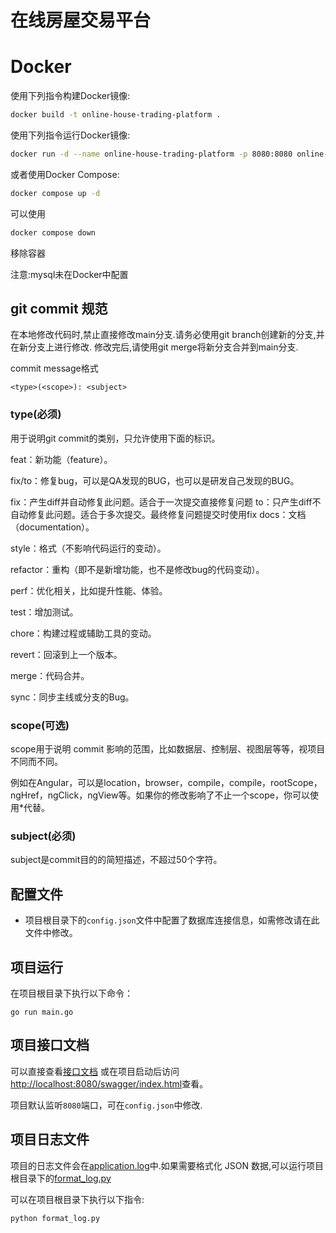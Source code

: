 # 在线房屋交易平台

# Docker

使用下列指令构建Docker镜像:
```bash
docker build -t online-house-trading-platform .
```

使用下列指令运行Docker镜像:
```bash
docker run -d --name online-house-trading-platform -p 8080:8080 online-house-trading-platform 
```

或者使用Docker Compose:
```bash
docker compose up -d
```
可以使用
```bash
docker compose down
```
移除容器

注意:mysql未在Docker中配置

## git commit 规范

在本地修改代码时,禁止直接修改main分支.请务必使用git branch创建新的分支,并在新分支上进行修改.
修改完后,请使用git merge将新分支合并到main分支.

commit message格式
```
<type>(<scope>): <subject>
```
### type(必须)

用于说明git commit的类别，只允许使用下面的标识。

feat：新功能（feature）。

fix/to：修复bug，可以是QA发现的BUG，也可以是研发自己发现的BUG。

fix：产生diff并自动修复此问题。适合于一次提交直接修复问题
to：只产生diff不自动修复此问题。适合于多次提交。最终修复问题提交时使用fix
docs：文档（documentation）。

style：格式（不影响代码运行的变动）。

refactor：重构（即不是新增功能，也不是修改bug的代码变动）。

perf：优化相关，比如提升性能、体验。

test：增加测试。

chore：构建过程或辅助工具的变动。

revert：回滚到上一个版本。

merge：代码合并。

sync：同步主线或分支的Bug。

### scope(可选)

scope用于说明 commit 影响的范围，比如数据层、控制层、视图层等等，视项目不同而不同。

例如在Angular，可以是location，browser，compile，compile，rootScope， ngHref，ngClick，ngView等。如果你的修改影响了不止一个scope，你可以使用*代替。

### subject(必须)

subject是commit目的的简短描述，不超过50个字符。



## 配置文件
- 项目根目录下的`config.json`文件中配置了数据库连接信息，如需修改请在此文件中修改。

## 项目运行
在项目根目录下执行以下命令：
```shell
go run main.go
```

## 项目接口文档
可以直接查看[接口文档](./docs/swagger.json)
或在项目启动后访问[http://localhost:8080/swagger/index.html](http://localhost:8080/swagger/index.html)查看。

项目默认监听`8080`端口，可在`config.json`中修改.

## 项目日志文件
项目的日志文件会在[application.log](./application.log)中.如果需要格式化 JSON 数据,可以运行项目根目录下的[format_log.py](./format_log.py)

可以在项目根目录下执行以下指令:
```shell
python format_log.py
```
